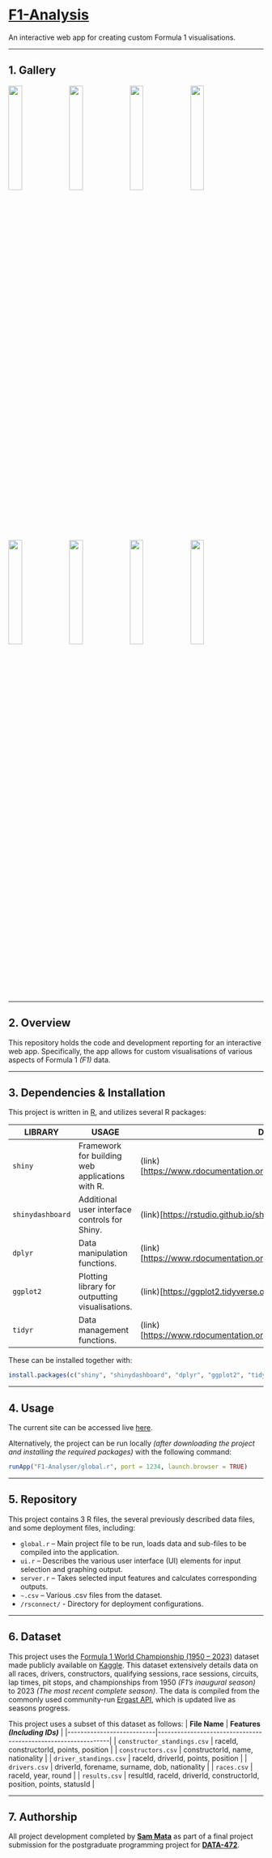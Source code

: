 # [F1-Analysis](https://sammata.shinyapps.io/f1-app/)

An interactive web app for creating custom Formula 1 visualisations.

---

## 1. Gallery

<img src="https://github.com/sam-mata/F1-Analysis/assets/49130157/0fa15cb8-8392-4255-ae16-f0d419177e36" width="23%"></img> <img src="https://github.com/sam-mata/F1-Analysis/assets/49130157/ca520784-a384-44e0-94af-19d8b032b3de" width="23%"></img> <img src="https://github.com/sam-mata/F1-Analysis/assets/49130157/1426596e-f1d7-4397-9965-00444f8b3a8b" width="23%"></img> <img src="https://github.com/sam-mata/F1-Analysis/assets/49130157/941f7195-888e-4569-becb-bf3b6a13ff2b" width="23%"></img> <img src="https://github.com/sam-mata/F1-Analysis/assets/49130157/2c01138a-462e-4133-be07-4eed83b26ff3" width="23%"></img> <img src="https://github.com/sam-mata/F1-Analysis/assets/49130157/b09b0dcd-5acc-4c0f-96bd-1c84fec580f2" width="23%"></img> <img src="https://github.com/sam-mata/F1-Analysis/assets/49130157/03c770dd-ef91-45e8-aff1-478ba1307efa" width="23%"></img> <img src="https://github.com/sam-mata/F1-Analysis/assets/49130157/caec56ce-d99f-4c8c-ad2d-1e6282d8d6a1" width="23%"></img>

---

## 2. Overview

This repository holds the code and development reporting for an interactive web app. Specifically, the app allows for custom visualisations of various aspects of Formula 1 _(F1)_ data.

---

## 3. Dependencies & Installation

This project is written in [R](https://www.r-project.org/other-docs.html), and utilizes several R packages:

| **LIBRARY**      | **USAGE**                                       | **DOCS**                                                               |
| ---------------- | ----------------------------------------------- | ---------------------------------------------------------------------- |
| `shiny`          | Framework for building web applications with R. | (link)[https://www.rdocumentation.org/packages/shiny/versions/1.8.1.1] |
| `shinydashboard` | Additional user interface controls for Shiny.   | (link)[https://rstudio.github.io/shinydashboard/index.html]            |
| `dplyr`          | Data manipulation functions.                    | (link)[https://www.rdocumentation.org/packages/dplyr/versions/1.0.10]  |
| `ggplot2`        | Plotting library for outputting visualisations. | (link)[https://ggplot2.tidyverse.org/reference/]                       |
| `tidyr`          | Data management functions.                      | (link)[https://www.rdocumentation.org/packages/tidyr/versions/1.3.1]   |

These can be installed together with:

```R
install.packages(c("shiny", "shinydashboard", "dplyr", "ggplot2", "tidyr"))
```

---

## 4. Usage

The current site can be accessed live [here](https://sammata.shinyapps.io/f1-app/).

Alternatively, the project can be run locally _(after downloading the project and installing the required packages)_ with the following command:

```R
runApp("F1-Analyser/global.r", port = 1234, launch.browser = TRUE)
```

---

## 5. Repository

This project contains 3 R files, the several previously described data files, and some deployment files, including:

-   `global.r` – Main project file to be run, loads data and sub-files to be compiled into the application.
-   `ui.r` – Describes the various user interface (UI) elements for input selection and graphing output.
-   `server.r` – Takes selected input features and calculates corresponding outputs.
-   `~.csv` – Various .csv files from the dataset.
-   `/rsconnect/` - Directory for deployment configurations.

---

## 6. Dataset

This project uses the [Formula 1 World Championship (1950 – 2023)](https://www.kaggle.com/datasets/rohanrao/formula-1-world-championship-1950-2020) dataset made publicly available on [Kaggle](https://www.kaggle.com/). This dataset extensively details data on all races, drivers, constructors, qualifying sessions, race sessions, circuits, lap times, pit stops, and championships from 1950 _(F1’s inaugural season)_ to 2023 _(The most recent complete season)_. The data is compiled from the commonly used community-run [Ergast API](https://ergast.com/mrd/), which is updated live as seasons progress.

This project uses a subset of this dataset as follows:
| **File Name** | **Features _(Including IDs)_** |
|---------------------------|---------------------------------------------------------------|
| `constructor_standings.csv` | raceId, constructorId, points, position |
| `constructors.csv` | constructorId, name, nationality |
| `driver_standings.csv` | raceId, driverId, points, position |
| `drivers.csv` | driverId, forename, surname, dob, nationality |
| `races.csv` | raceId, year, round |
| `results.csv` | resultId, raceId, driverId, constructorId, position, points, statusId |

---

## 7. Authorship

All project development completed by [**Sam Mata**](https://www.sammata.nz/) as part of a final project submission for the postgraduate programming project for [**DATA-472**](https://sms.wgtn.ac.nz/Courses/DATA202_2024T1/400Level).
